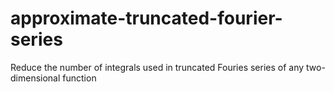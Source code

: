 # approximate-truncated-fourier-series
Reduce the number of integrals used in truncated Fouries series of any two-dimensional function
